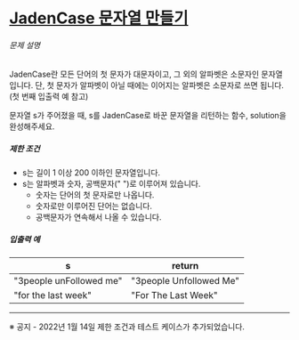 # [JadenCase 문자열 만들기](https://school.programmers.co.kr/learn/courses/30/lessons/12951)


###### 문제 설명


JadenCase란 모든 단어의 첫 문자가 대문자이고, 그 외의 알파벳은 소문자인 문자열입니다. 단, 첫 문자가 알파벳이 아닐 때에는 이어지는 알파벳은 소문자로 쓰면 됩니다. (첫 번째 입출력 예 참고)  

문자열 s가 주어졌을 때, s를 JadenCase로 바꾼 문자열을 리턴하는 함수, solution을 완성해주세요.


##### 제한 조건


* s는 길이 1 이상 200 이하인 문자열입니다.
* s는 알파벳과 숫자, 공백문자(" ")로 이루어져 있습니다.
	+ 숫자는 단어의 첫 문자로만 나옵니다.
	+ 숫자로만 이루어진 단어는 없습니다.
	+ 공백문자가 연속해서 나올 수 있습니다.


##### 입출력 예




| s | return |
| --- | --- |
| "3people unFollowed me" | "3people Unfollowed Me" |
| "for the last week" | "For The Last Week" |




---


※ 공지 \- 2022년 1월 14일 제한 조건과 테스트 케이스가 추가되었습니다.



